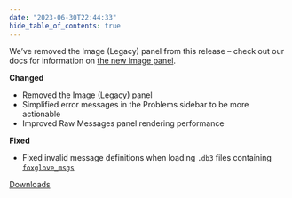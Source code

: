 ```yaml
---
date: "2023-06-30T22:44:33"
hide_table_of_contents: true
---
```

We’ve removed the Image (Legacy) panel from this release – check out our docs for information on [the new Image panel](https://foxglove.dev/docs/studio/panels/image).

**Changed**
- Removed the Image (Legacy) panel
- Simplified error messages in the Problems sidebar to be more actionable
- Improved Raw Messages panel rendering performance

**Fixed**
- Fixed invalid message definitions when loading `.db3` files containing [`foxglove_msgs`](https://github.com/foxglove/schemas)
<!-- truncate -->
[Downloads](https://github.com/foxglove/studio/releases/tag/v1.60.0)
